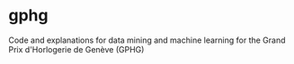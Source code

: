 # gphg
Code and explanations for data mining and machine learning for the Grand Prix d'Horlogerie de Genève (GPHG)

